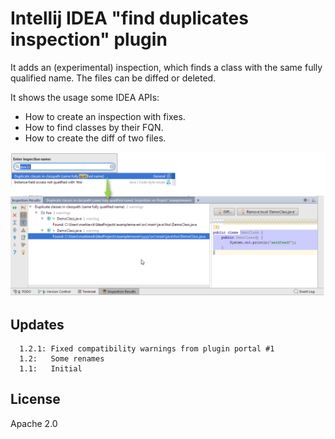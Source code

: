 # Intellij IDEA "find duplicates inspection" plugin

It adds an (experimental) inspection, which finds a class with the same fully qualified name. The files can be diffed or deleted.

It shows the usage some IDEA APIs:
* How to create an inspection with fixes.
* How to find classes by their FQN.
* How to create the diff of two files. 

<img src="https://raw.githubusercontent.com/markiewb/idea-find-duplicate-class-inspection-plugin/master/doc/inspectionpanel.png"/>

## Updates 
      1.2.1: Fixed compatibility warnings from plugin portal #1
      1.2:   Some renames
      1.1:   Initial

## License
Apache 2.0